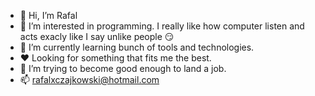 - 👋 Hi, I’m Rafal
- 👀 I’m interested in programming. I really like how computer listen and acts exacly like I say unlike people 😏
- 🌱 I’m currently learning bunch of tools and technologies.
- ❤️ Looking for something that fits me the best.
- 💞️ I’m trying to become good enough to land a job.
- 📫 rafalxczajkowski@hotmail.com

<!---
xrttrx/xrttrx is a ✨ special ✨ repository because its `README.md` (this file) appears on your GitHub profile.
You can click the Preview link to take a look at your changes.
--->
